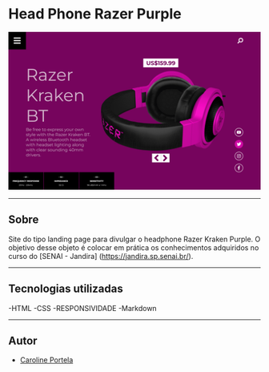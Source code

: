 # Head Phone Razer Purple

![](./img/screenshot.png)

---

## Sobre
Site do tipo landing page para divulgar o headphone Razer Kraken Purple.
O objetivo desse objeto é colocar em prática os conhecimentos adquiridos no curso do [SENAI - Jandira] (https://jandira.sp.senai.br/).

---

## Tecnologias utilizadas 
-HTML
-CSS
-RESPONSIVIDADE
-Markdown

---
## Autor
- [Caroline Portela](https://github.com/carolineportela)